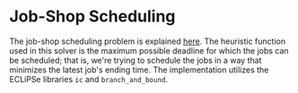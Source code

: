 # Job-Shop Scheduling

The job-shop scheduling problem is explained [here](https://en.wikipedia.org/wiki/Job_shop_scheduling). The heuristic function used
in this solver is the maximum possible deadline for which the jobs can be scheduled; that is, we're trying to schedule the jobs in a
way that minimizes the latest job's ending time. The implementation utilizes the ECLiPSe libraries `ic` and `branch_and_bound`.
